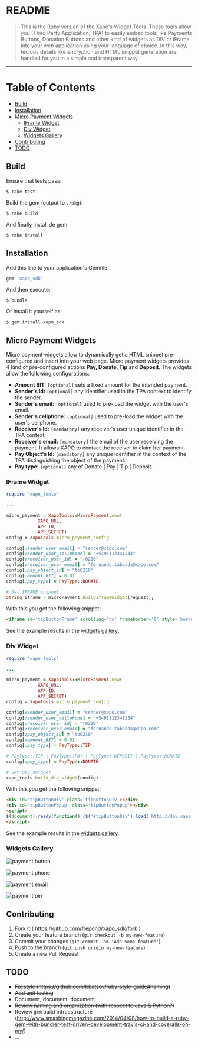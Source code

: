 # README

>This is the Ruby version of the Xapo's Widget Tools. These tools allow you (Third Party Application, TPA) to easily embed tools like Payments Buttons, Donation Buttons and other kind of widgets as DIV or iFrame into your web application using your language of choice. In this way, tedious details like encryption and HTML snippet generation are handled for you in a simple and transparent way.  

---

# Table of Contents

- [Build](#build)
- [Installation](#installation)
- [Micro Payment Widgets](#micro-payment-widgets)
    - [IFrame Widget](#iframe-widget)
    - [Div Widget](#div-widget)
    - [Widgets Gallery](#widgets-gallery)
- [Contributing](#contributing)
- [TODO](#todo) 

## Build

Ensure that tests pass:

    $ rake test 

Build the gem (output to `./pkg`):

    $ rake build

And finally install de gem:

    $ rake install

## Installation

Add this line to your application's Gemfile:

```ruby
gem 'xapo_sdk'
```

And then execute:

    $ bundle

Or install it yourself as:

    $ gem install xapo_sdk

## Micro Payment Widgets
Micro payment widgets allow to dynamically get a HTML snippet pre-configured and insert into your web page. Micro payment widgets provides 4 kind of pre-configured actions __Pay, Donate, Tip__ and __Deposit__. The widgets allow the following configurations:

- **Amount BIT:** `[optional]` sets a fixed amount for the intended payment.
- **Sender's Id:** `[optional]` any identifier used in the TPA context to identify the sender.
- **Sender's email:** `[optional]` used to pre-load the widget with the user's email.
- **Sender's cellphone:** `[optional]` used to pre-load the widget with the user's cellphone.
- **Receiver's Id:** `[mandatory]` any receiver's user unique identifier in the TPA context. 
- **Receiver's email:** `[mandatory]` the email of the user receiving the payment. It allows XAPO to contact the receiver to claim her payment.
- **Pay Object's Id:** `[mandatory]` any unique identifier in the context of the TPA distinguishing the object of the payment.
- **Pay type:** `[optional]` any of Donate | Pay | Tip | Deposit.

### IFrame Widget
```ruby
require 'xapo_tools'

...

micro_payment = XapoTools::MicroPayment.new(
            XAPO_URL, 
            APP_ID, 
            APP_SECRET)
config = XapoTools.micro_payment_config

config[:sender_user_email] = "sender@xapo.com"
config[:sender_user_cellphone] = "+5491112341234"
config[:receiver_user_id] = "r0210"
config[:receiver_user_email] = "fernando.taboada@xapo.com"
config[:pay_object_id] = "to0210"
config[:amount_BIT] = 0.01
config[:pay_type] = PayType::DONATE

# Get IFRAME snippet
String iframe = microPayment.buildIframeWidget(request);
```

With this you get the following snippet:

```html
<iframe id='tipButtonFrame' scrolling='no' frameborder='0' style='border:none; overflow:hidden; height:22px;' allowTransparency='true' src='http://dev.xapo.com:8089/pay_button/show?customization=%7B%22button_text%22%3A%22Tip%22%7D&app_id=b91014cc28c94841&button_request=C%2F6OaxS0rh3jMhH90kRYyp3y%2BU5ADcCgMLCyz2P5ssFG%2FJoGf55ccvicyRMuIXpU5xhDeHGffpZAvVeMCpJhGFyIPwLFh%2FVdnjnDUjYgJCQeB4mCpGsEW5SC6wNvg69ksgeAtr108Wc5miA8H4JG99EWTTlC7WtIGg5rFKkbjrop15fSJfhv5cTs02jSC5f2BaLlh1mKh5hSPW3HGcWcl%2BdyZj%2F9m1lPB4gKfky2%2FnT0tYjbEFo5aU6WtowWrf2xE8OYejyI0poEFkClBkv2eDkp4Gel4tGb%2Bkwszcyb18ztK89RlBwhe8sX4HeM2KJM8ZaWuDOGH2VW4kbThMCZEw%3D%3D'></iframe>
```

See the example results in the [widgets gallery](#widgets-gallery).

### Div Widget
```ruby
require 'xapo_tools'

...

micro_payment = XapoTools::MicroPayment.new(
            XAPO_URL, 
            APP_ID, 
            APP_SECRET)
config = XapoTools.micro_payment_config

config[:sender_user_email] = "sender@xapo.com"
config[:sender_user_cellphone] = "+5491112341234"
config[:receiver_user_id] = "r0210"
config[:receiver_user_email] = "fernando.taboada@xapo.com"
config[:pay_object_id] = "to0210"
config[:amount_BIT] = 0.01
config[:pay_type] = PayType::TIP

# PayType::TIP | PayType::PAY | PayType::DEPOSIT | PayType::DONATE
config[:pay_type] = PayType::DONATE

# Get DIV snippet
xapo_tools.build_div_widget(config)
```

With this you get the following snippet:

```html
<div id='tipButtonDiv' class='tipButtonDiv'></div>
<div id='tipButtonPopup' class='tipButtonPopup'></div>
<script>
$(document).ready(function() {$('#tipButtonDiv').load('http://dev.xapo.com:8089/pay_button/show?customization=%7B%22button_text%22%3A%22Donate%22%7D&app_id=b91014cc28c94841&button_request=C%2F6OaxS0rh3jMhH90kRYyp3y%2BU5ADcCgMLCyz2P5ssFG%2FJoGf55ccvicyRMuIXpU5xhDeHGffpZAvVeMCpJhGFyIPwLFh%2FVdnjnDUjYgJCQeB4mCpGsEW5SC6wNvg69ksgeAtr108Wc5miA8H4JG99EWTTlC7WtIGg5rFKkbjrop15fSJfhv5cTs02jSC5f2BaLlh1mKh5hSPW3HGcWcl%2BdyZj%2F9m1lPB4gKfky2%2FnT0tYjbEFo5aU6WtowWrf2xE8OYejyI0poEFkClBkv2eDkp4Gel4tGb%2Bkwszcyb18ztK89RlBwhe8sX4HeM2KJMHVfAM8NQXQu8oiIyCAl0vg%3D%3D');});
</script>
```

See the example results in the [widgets gallery](#widgets-gallery).

### Widgets Gallery

![payment button](https://bitbucket.org/leapsight/xapo.java-sdk/raw/master/img/donate_button.png)

![payment phone](https://bitbucket.org/leapsight/xapo.java-sdk/raw/master/img/mpayment1.png)

![payment email](https://bitbucket.org/leapsight/xapo.java-sdk/raw/master/img/mpayment2.png)

![payment pin](https://bitbucket.org/leapsight/xapo.java-sdk/raw/master/img/mpayment3.png)

## Contributing

1. Fork it ( https://github.com/frepond/xapo_sdk/fork )
2. Create your feature branch (`git checkout -b my-new-feature`)
3. Commit your changes (`git commit -am 'Add some feature'`)
4. Push to the branch (`git push origin my-new-feature`)
5. Create a new Pull Request

## TODO
- ~~Fix style (https://github.com/bbatsov/ruby-style-guide#naming)~~
- ~~Add unit testing~~
- Document, document, document
- ~~Review naming and organization (with respect to Java & Python?)~~
- Review `gem` build infraestructure (http://www.smashingmagazine.com/2014/04/08/how-to-build-a-ruby-gem-with-bundler-test-driven-development-travis-ci-and-coveralls-oh-my/)
- ...